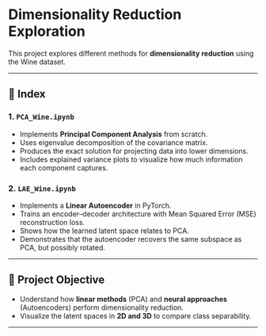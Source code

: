# Dimensionality Reduction Exploration

This project explores different methods for **dimensionality reduction** using the Wine dataset.

---

## 📑 Index

### 1. `PCA_Wine.ipynb`
- Implements **Principal Component Analysis** from scratch.  
- Uses eigenvalue decomposition of the covariance matrix.  
- Produces the exact solution for projecting data into lower dimensions.  
- Includes explained variance plots to visualize how much information each component captures.

### 2. `LAE_Wine.ipynb`
- Implements a **Linear Autoencoder** in PyTorch.  
- Trains an encoder–decoder architecture with Mean Squared Error (MSE) reconstruction loss.  
- Shows how the learned latent space relates to PCA.  
- Demonstrates that the autoencoder recovers the same subspace as PCA, but possibly rotated.  

---

## 🎯 Project Objective
- Understand how **linear methods** (PCA) and **neural approaches** (Autoencoders) perform dimensionality reduction.  
- Visualize the latent spaces in **2D and 3D** to compare class separability.

---
